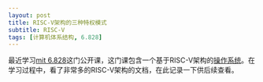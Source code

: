 ```yaml
---
layout: post
title: RISC-V架构的三种特权模式
subtitle: RISC-V
tags: [计算机体系结构, 6.828]
---
```


最近学习[mit 6.828](https://pdos.csail.mit.edu/6.828/2023/schedule.html)这门公开课，这门课包含一个基于RISC-V架构的[操作系统](https://github.com/mit-pdos/xv6-riscv)。在学习过程中，看了非常多的RISC-V架构的文档，在此记录一下供后续查看。


